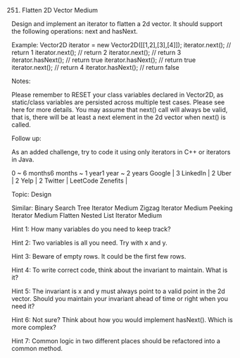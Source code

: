 251. Flatten 2D Vector
Medium

Design and implement an iterator to flatten a 2d vector. It should support the following operations: next and hasNext.

Example:
Vector2D iterator = new Vector2D([[1,2],[3],[4]]);
iterator.next(); // return 1
iterator.next(); // return 2
iterator.next(); // return 3
iterator.hasNext(); // return true
iterator.hasNext(); // return true
iterator.next(); // return 4
iterator.hasNext(); // return false
 
Notes:

Please remember to RESET your class variables declared in Vector2D, as static/class variables are persisted across multiple test cases. Please see here for more details.
You may assume that next() call will always be valid, that is, there will be at least a next element in the 2d vector when next() is called.
 
Follow up:

As an added challenge, try to code it using only iterators in C++ or iterators in Java.

0 ~ 6 months6 months ~ 1 year1 year ~ 2 years
Google | 3 LinkedIn | 2 Uber | 2 Yelp | 2 Twitter | LeetCode Zenefits |

Topic: Design

Similar:
Binary Search Tree Iterator Medium
Zigzag Iterator Medium
Peeking Iterator Medium
Flatten Nested List Iterator Medium

Hint 1:
How many variables do you need to keep track?

Hint 2:
Two variables is all you need. Try with x and y.

Hint 3:
Beware of empty rows. It could be the first few rows.

Hint 4:
To write correct code, think about the invariant to maintain. What is it?

Hint 5:
The invariant is x and y must always point to a valid point in the 2d vector. Should you maintain your invariant ahead of time or right when you need it?

Hint 6:
Not sure? Think about how you would implement hasNext(). Which is more complex?

Hint 7:
Common logic in two different places should be refactored into a common method.
